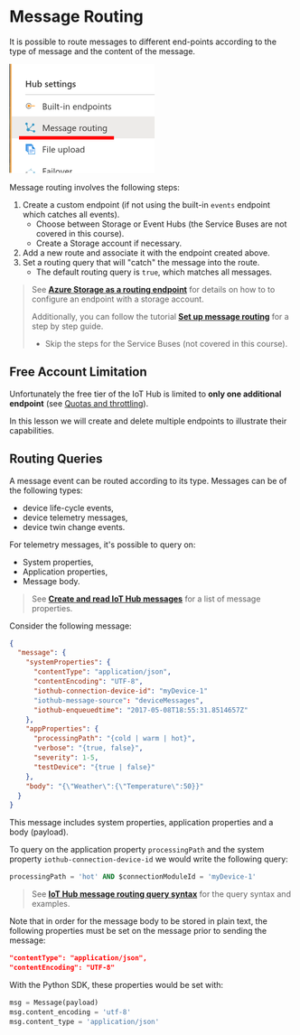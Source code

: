 
# Message Routing

It is possible to route messages to different end-points according to the type of message and the content of the message.

![](assets/16-storage-message-routing-routing.png)

Message routing involves the following steps:

1. Create a custom endpoint (if not using the built-in  `events` endpoint which catches all events).
	- Choose between Storage or Event Hubs (the Service Buses are not covered in this course).
	- Create a Storage account if necessary.
2. Add a new route and associate it with the endpoint created above.
3. Set a routing query that will "catch" the message into the route.
	- The default routing query is `true`, which matches all messages.

 > See **[Azure Storage as a routing endpoint](https://docs.microsoft.com/en-us/azure/iot-hub/iot-hub-devguide-messages-d2c#azure-storage-as-a-routing-endpoint)** for details on how to to configure an endpoint with a storage account.
 > 
 > Additionally, you can follow the tutorial [**Set up message routing**](https://docs.microsoft.com/en-us/azure/iot-hub/tutorial-routing#set-up-message-routing) for a step by step guide.
 >- Skip the steps for the Service Buses (not covered in this course).


## Free Account Limitation
Unfortunately the free tier of the IoT Hub is limited to **only one additional endpoint** (see [Quotas and throttling](https://docs.microsoft.com/en-us/azure/iot-hub/iot-hub-devguide-quotas-throttling)).

In this lesson we will create and delete multiple endpoints to illustrate their capabilities.


## Routing Queries

A message event can be routed according to its type. Messages can be of the following types:

- device life-cycle events,
- device telemetry messages,
- device twin change events.

For telemetry messages, it's possible to query on:
- System properties,
- Application properties,
- Message body.

> See [**Create and read IoT Hub messages**](https://docs.microsoft.com/en-us/azure/iot-hub/iot-hub-devguide-messages-construct#system-properties-of-d2c-iot-hub-messages) for a list of message properties.


Consider the following message:

```json
{ 
  "message": { 
    "systemProperties": { 
      "contentType": "application/json", 
      "contentEncoding": "UTF-8",
      "iothub-connection-device-id": "myDevice-1"
      "iothub-message-source": "deviceMessages", 
      "iothub-enqueuedtime": "2017-05-08T18:55:31.8514657Z" 
    }, 
    "appProperties": { 
      "processingPath": "{cold | warm | hot}", 
      "verbose": "{true, false}", 
      "severity": 1-5, 
      "testDevice": "{true | false}" 
    }, 
    "body": "{\"Weather\":{\"Temperature\":50}}" 
  } 
} 
```

This message includes system properties, application properties and a body (payload).

To query on the application property `processingPath` and the system property `iothub-connection-device-id` we would write the following query:

```sql
processingPath = 'hot' AND $connectionModuleId = 'myDevice-1'
```

> See [**IoT Hub message routing query syntax**](https://docs.microsoft.com/en-us/azure/iot-hub/iot-hub-devguide-routing-query-syntax#main) for the query syntax and examples.


Note that in order for the message body to be stored in plain text, the following properties must be set on the message prior to sending the message:

```json
"contentType": "application/json", 
"contentEncoding": "UTF-8"
```

With the Python SDK, these properties would be set with:

```python
msg = Message(payload)
msg.content_encoding = 'utf-8'
msg.content_type = 'application/json'
```


